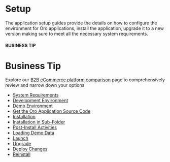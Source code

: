 <!-- meta: description = Core concepts of the Oro application setup and upgrading requirements for the backend developers -->

<a id="dev-guide-setup"></a>

# Setup

The application setup guides provide the details on how to configure the environment for Oro applications, install the application, upgrade it to a new version making sure to meet all the necessary system requirements.

#### BUSINESS TIP
# Business Tip

Explore our <a href="https://oroinc.com/b2b-ecommerce/b2b-ecommerce-comparison" target="_blank">B2B eCommerce platform comparison</a> page to comprehensively review and narrow down your options.

* [System Requirements](system-requirements/index.md)
* [Development Environment](dev-environment/index.md)
* [Demo Environment](demo-environment/index.md)
* [Get the Oro Application Source Code](get-source-files.md)
* [Installation](installation.md)
* [Installation in Sub-Folder](installation-in-sub-folder.md)
* [Post-Install Activities](post-install/index.md)
* [Loading Demo Data](demo-data.md)
* [Launch](launch.md)
* [Upgrade](upgrade-to-new-version.md)
* [Deploy Changes](deploy-the-update.md)
* [Reinstall](reinstall.md)
